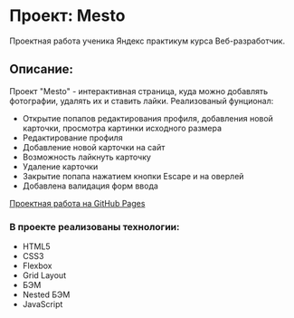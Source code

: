 # Проект: Mesto
Проектная работа ученика Яндекс практикум курса Веб-разработчик.
## Описание:
Проект "Mesto" - интерактивная страница, куда можно добавлять фотографии, удалять их и ставить лайки.
Реализованый фунционал: 
* Открытие попапов редактирования профиля, добавления новой карточки, просмотра картинки исходного размера
* Редактирование профиля
* Добавление новой карточки на сайт
* Возможность лайкнуть карточку
* Удаление карточки
* Закрытие попапа нажатием кнопки Escape и на оверлей
* Добавлена валидация форм ввода



[Проектная работа на GitHub Pages](https://jayqube.github.io/mesto/index.html)


### В проекте реализованы технологии: 
* HTML5
* CSS3
* Flexbox
* Grid Layout
* БЭМ
* Nested БЭМ
* JavaScript
